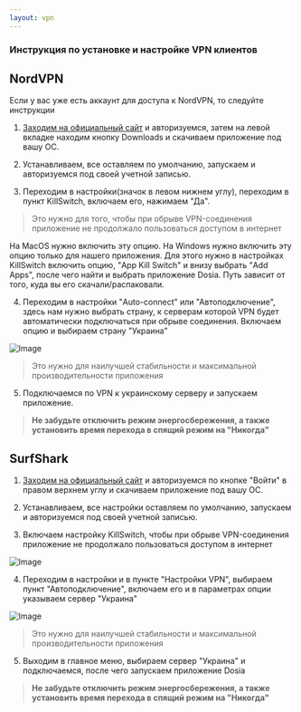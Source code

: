 ```yaml
---
layout: vpn
---
```


### Инструкция по установке и настройке VPN клиентов

## NordVPN

Если у вас уже есть аккаунт для доступа к NordVPN, то следуйте инструкции

1. [Заходим на официальный сайт](https://my.nordaccount.com/) и авторизуемся, затем на левой вкладке находим кнопку Downloads и скачиваем приложение под вашу ОС.

2. Устанавливаем, все оставляем по умолчанию, запускаем и авторизуемся под своей учетной записью.

3. Переходим в настройки(значок в левом нижнем углу), переходим в пункт KillSwitch, включаем его, нажимаем "Да".

  > Это нужно для того, чтобы при обрыве VPN-соединения приложение не продолжало пользоваться доступом в интернет

  На MacOS нужно включить эту опцию. На Windows нужно включить эту опцию только для нашего приложения. 
  Для этого нужно в настройках KillSwitch включить опцию, "App Kill Switch" и внизу выбрать "Add Apps", после чего найти и выбрать приложение Dosia. Путь     зависит от того, куда вы его скачали/распаковали.

4. Переходим в настройки "Auto-connect" или "Автоподключение", здесь нам нужно выбрать страну, к серверам которой VPN будет автоматически подключаться при обрыве соединения. Включаем опцию и выбираем страну "Украина"

  ![Image](https://dddosia.github.io/images/autoconnect_nordvpn.png)


> Это нужно для наилучшей стабильности и максимальной производительности приложения

5. Подключаемся по VPN к украинскому серверу и запускаем приложение.

> **Не забудьте отключить режим энергосбережения, а также установить время перехода в спящий режим на "Никогда"**



## SurfShark

1. [Заходим на официальный сайт](https://surfshark.com/ru/) и авторизуемся по кнопке "Войти" в правом верхнем углу и скачиваем приложение под вашу ОС.

2. Устанавливаем, все настройки оставляем по умолчанию, запускаем и авторизуемся под своей учетной записью.

3. Включаем настройку KillSwitch, чтобы при обрыве VPN-соединения приложение не продолжало пользоваться доступом в интернет

  ![Image](https://dddosia.github.io/images/KillSwitch.png)


4. Переходим в настройки и в пункте "Настройки VPN", выбираем пункт "Автоподключение", включаем его и в параметрах опции указываем сервер "Украина"

  ![Image](https://dddosia.github.io/images/autoconnect.png)

> Это нужно для наилучшей стабильности и максимальной производительности приложения


5. Выходим в главное меню, выбираем сервер "Украина" и подключаемся, после чего запускаем приложение Dosia

> **Не забудьте отключить режим энергосбережения, а также установить время перехода в спящий режим на "Никогда"**
